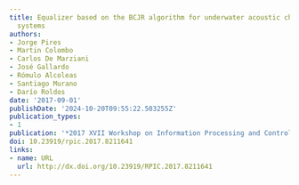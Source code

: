 ```yaml
---
title: Equalizer based on the BCJR algorithm for underwater acoustic channels in OFDM
  systems
authors:
- Jorge Pires
- Martin Colombo
- Carlos De Marziani
- José Gallardo
- Rómulo Alcoleas
- Santiago Murano
- Darío Roldos
date: '2017-09-01'
publishDate: '2024-10-20T09:55:22.503255Z'
publication_types:
- 1
publication: '*2017 XVII Workshop on Information Processing and Control (RPIC)*'
doi: 10.23919/rpic.2017.8211641
links:
- name: URL
  url: http://dx.doi.org/10.23919/RPIC.2017.8211641
---
```

